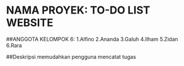 # NAMA PROYEK: TO-DO LIST WEBSITE

##ANGGOTA KELOMPOK 6:
1.Alfino
2.Ananda
3.Galuh
4.Ilham
5.Zidan
6.Rara

##Deskripsi
memudahkan pengguna mencatat tugas
